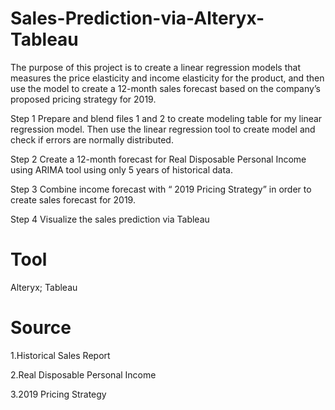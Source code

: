 # Sales-Prediction-via-Alteryx-Tableau
The purpose of this project is to create a linear regression models that measures the price elasticity and income elasticity for the product, and then use the model to create a 12-month sales forecast based on the company’s proposed pricing strategy for 2019.

Step 1
Prepare and blend files 1 and 2 to create modeling table for my linear regression model. Then use the linear regression tool to create model and check if errors are normally distributed.

Step 2
Create a 12-month forecast for Real Disposable Personal Income using ARIMA tool using only 5 years of historical data.

Step 3
Combine income forecast with “ 2019 Pricing Strategy” in order to create sales forecast for 2019.

Step 4 
Visualize the sales prediction via Tableau


# Tool
Alteryx; Tableau

# Source
1.Historical Sales Report

2.Real Disposable Personal Income

3.2019 Pricing Strategy
